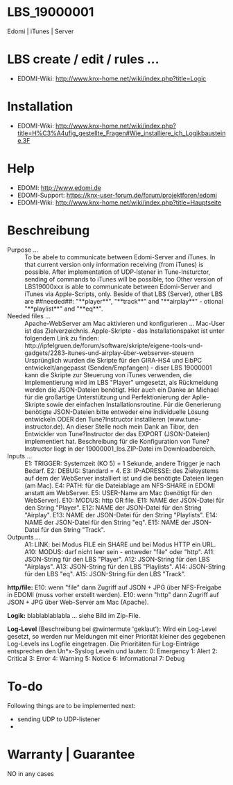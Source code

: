 # LBS_19000001
Edomi | iTunes | Server

# LBS create / edit / rules ...

* EDOMI-Wiki: http://www.knx-home.net/wiki/index.php?title=Logic

# Installation

* EDOMI-Wiki: http://www.knx-home.net/wiki/index.php?title=H%C3%A4ufig_gestellte_Fragen#Wie_installiere_ich_Logikbausteine.3F

# Help

* EDOMI: http://www.edomi.de
* EDOMI-Support: https://knx-user-forum.de/forum/projektforen/edomi
* EDOMI-Wiki: http://www.knx-home.net/wiki/index.php?title=Hauptseite

# Beschreibung

<dl>
<dt>Purpose ...</dt>
<dd>To be abele to communicate between Edomi-Server and iTunes.
In that current version only information receiving (from iTunes) is possible.
After implementation of UDP-lstener in Tune-Insturctor, sending of commands to iTunes will be possible, too
Other version of LBS19000xxx is able to communicate between Edomi-Server and iTunes via Apple-Scripts, only.
Beside of that LBS (Server), other LBS are ##needed##: "**player**", "**track**" and "**airplay**" - otional "**playlist**" and "**eq**".</dd>

<dt>Needed files ...</dt>
<dd>Apache-WebServer am Mac aktivieren und konfigurieren ... Mac-User ist das Zielverzeichnis.
Apple-Skripte - das Installationspaket ist unter folgendem Link zu finden: http://ipfelgruen.de/forum/software/skripte/eigene-tools-und-gadgets/2283-itunes-und-airplay-über-webserver-steuern
Ursprünglich wurden die Skripte für den GIRA-HS4 und EibPC entwickelt/angepasst (Senden/Empfangen) - diser LBS 19000001 kann die Skripte zur Steuerung von iTunes verwenden,
die Implementierung wird im LBS "Player" umgesetzt, als Rückmeldung werden die JSON-Dateien benötigt.
Hier auch ein Danke an Michael für die großartige Unterstützung und Perfektionierung der Aplle-Skripte sowie der einfachen Installationsroutine.
Für die Generierung benötigte JSON-Dateien bitte entweder eine individuelle Lösung entwickeln ODER den Tune?Instructor installieren (www.tune-instructor.de).
An dieser Stelle noch mein Dank an Tibor, den Entwickler von Tune?Instructor der das EXPORT (JSON-Dateien) implementiert hat.
Beschreibung für die Konfiguration von Tune?Instructor liegt in der 19000001_lbs.ZIP-Datei im Downloadbereich.</dd>

<dt>Inputs ...</dt>
<dd>
E1: TRIGGER: Systemzeit (KO 5) = 1 Sekunde, andere Trigger je nach Bedarf.
E2: DEBUG: Standard = 4.
E3: IP-ADRESSE: des Zielsystems auf dem der WebServer installiert ist und die benötigte Dateien liegen (am Mac).
E4: PATH: für die Dateiablage am NFS-SHARE in EDOMI anstatt am WebServer.
E5: USER-Name am Mac (benötigt für den WebServer).
E10: MODUS: http OR file.
E11: NAME der JSON-Datei für den String "Player".
E12: NAME der JSON-Datei für den String "Airplay".
E13: NAME der JSON-Datei für den String "Playlists".
E14: NAME der JSON-Datei für den String "eq".
E15: NAME der JSON-Datei für den String "Track".</dd>

<dt>Outpunts ...</dt>
<dd>
A1: LINK: bei Modus FILE ein SHARE und bei Modus HTTP ein URL.
A10: MODUS: darf nicht leer sein - entweder "file" oder "http".
A11: JSON-String für den LBS "Player".
A12: JSON-String für den LBS "Airplays".
A13: JSON-String für den LBS "Playlists".
A14: JSON-String für den LBS "eq".
A15: JSON-String für den LBS "Track".
</dd>
</dl>

**http/file:**
E10: wenn "file" dann Zugriff auf JSON + JPG über NFS-Freigabe in EDOMI (muss vorher erstellt werden).
E10: wenn "http" dann Zugriff auf JSON + JPG über Web-Server am Mac (Apache).

**Logik:**
blablablablabla ... siehe Bild im Zip-File.

**Log-Level**
(Beschreibung bei @wintermute 'geklaut'):
Wird ein Log-Level gesetzt, so werden nur Meldungen mit einer Priorität kleiner des gegebenen Log-Levels ins Logfile eingetragen.
Die Prioritäten für Log-Einträge entsprechen den Un*x-Syslog Leveln und lauten:
0: Emergency
1: Alert
2: Critical
3: Error
4: Warning
5: Notice
6: Informational
7: Debug

# To-do
Following things are to be implemented next:

* sending UDP to UDP-listener
* 

# Warranty | Guarantee
NO in any cases
